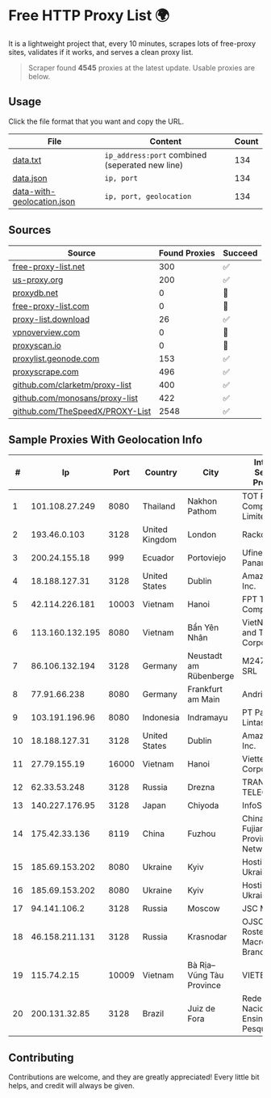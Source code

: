 
# Free HTTP Proxy List 🌍

It is a lightweight project that, every 10 minutes, scrapes lots of free-proxy sites, validates if it works, and serves a clean proxy list.


> Scraper found **4545** proxies at the latest update. Usable proxies are below.

## Usage

Click the file format that you want and copy the URL.


|File|Content|Count|
|----|-------|-----|
|[data.txt](https://raw.githubusercontent.com/themiralay/Proxy-List-World/master/data.txt)|`ip_address:port` combined (seperated new line)|134|
|[data.json](https://raw.githubusercontent.com/themiralay/Proxy-List-World/master/data.json)|`ip, port`|134|
|[data-with-geolocation.json](https://raw.githubusercontent.com/themiralay/Proxy-List-World/master/data-with-geolocation.json)|`ip, port, geolocation`|134|

## Sources

|Source|Found Proxies|Succeed|
|------|-------------|-------|
|[free-proxy-list.net](https://free-proxy-list.net)|300|✅|
|[us-proxy.org](https://www.us-proxy.org)|200|✅|
|[proxydb.net](http://proxydb.net)|0|🚫|
|[free-proxy-list.com](https://free-proxy-list.com/?page=&port=&type%5B%5D=http&type%5B%5D=https&up_time=0&search=Search)|0|🚫|
|[proxy-list.download](https://www.proxy-list.download/HTTP)|26|✅|
|[vpnoverview.com](https://vpnoverview.com/privacy/anonymous-browsing/free-proxy-servers)|0|🚫|
|[proxyscan.io](https://www.proxyscan.io)|0|🚫|
|[proxylist.geonode.com](https://proxylist.geonode.com/api/proxy-list?limit=300&page=1&sort_by=lastChecked&sort_type=desc&protocols=http,https)|153|✅|
|[proxyscrape.com](https://api.proxyscrape.com/v2/?request=displayproxies&protocol=http&timeout=10000&country=all&ssl=all&anonymity=all)|496|✅|
|[github.com/clarketm/proxy-list](https://raw.githubusercontent.com/clarketm/proxy-list/master/proxy-list-raw.txt)|400|✅|
|[github.com/monosans/proxy-list](https://raw.githubusercontent.com/monosans/proxy-list/main/proxies/http.txt)|422|✅|
|[github.com/TheSpeedX/PROXY-List](https://raw.githubusercontent.com/TheSpeedX/PROXY-List/master/http.txt)|2548|✅|


## Sample Proxies With Geolocation Info

|#|Ip|Port|Country|City|Internet Service Provider|
|-|--|----|-------|----|-------------------------|
|1|101.108.27.249|8080|Thailand|Nakhon Pathom|TOT Public Company Limited|
|2|193.46.0.103|3128|United Kingdom|London|Rackdog, LLC|
|3|200.24.155.18|999|Ecuador|Portoviejo|Ufinet Panama S.A.|
|4|18.188.127.31|3128|United States|Dublin|Amazon.com, Inc.|
|5|42.114.226.181|10003|Vietnam|Hanoi|FPT Telecom Company|
|6|113.160.132.195|8080|Vietnam|Bẩn Yên Nhân|VietNam Post and Telecom Corporation|
|7|86.106.132.194|3128|Germany|Neustadt am Rübenberge|M247 Europe SRL|
|8|77.91.66.238|8080|Germany|Frankfurt am Main|Andrii Hrosh|
|9|103.191.196.96|8080|Indonesia|Indramayu|PT Pangkalan Lintas Data|
|10|18.188.127.31|3128|United States|Dublin|Amazon.com, Inc.|
|11|27.79.155.19|16000|Vietnam|Hanoi|Viettel Corporation|
|12|62.33.53.248|3128|Russia|Drezna|TRANS-TELECOM|
|13|140.227.176.95|3128|Japan|Chiyoda|InfoSphere|
|14|175.42.33.136|8119|China|Fuzhou|China Unicom Fujian Province Network|
|15|185.69.153.202|8080|Ukraine|Kyiv|Hosting Ukraine LTD|
|16|185.69.153.202|8080|Ukraine|Kyiv|Hosting Ukraine LTD|
|17|94.141.106.2|3128|Russia|Moscow|JSC Mastertel|
|18|46.158.211.131|3128|Russia|Krasnodar|OJSC Rostelecom Macroregional Branch South|
|19|115.74.2.15|10009|Vietnam|Bà Rịa–Vũng Tàu Province|VIETELxdsl|
|20|200.131.32.85|3128|Brazil|Juiz de Fora|Rede Nacional de Ensino e Pesquisa|



## Contributing

Contributions are welcome, and they are greatly appreciated! Every
little bit helps, and credit will always be given.

